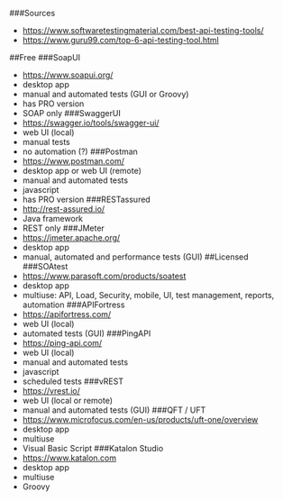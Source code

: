 ###Sources
- https://www.softwaretestingmaterial.com/best-api-testing-tools/
- https://www.guru99.com/top-6-api-testing-tool.html

##Free
###SoapUI
- https://www.soapui.org/
- desktop app
- manual and automated tests (GUI or Groovy)
- has PRO version
- SOAP only
###SwaggerUI
- https://swagger.io/tools/swagger-ui/
- web UI (local)
- manual tests
- no automation (?)
###Postman
- https://www.postman.com/
- desktop app or web UI (remote)
- manual and automated tests 
- javascript
- has PRO version
###RESTassured
- http://rest-assured.io/
- Java framework
- REST only
###JMeter
- https://jmeter.apache.org/
- desktop app
- manual, automated and performance tests (GUI)
##Licensed
###SOAtest
- https://www.parasoft.com/products/soatest
- desktop app
- multiuse: API, Load, Security, mobile, UI, test management, reports, automation
###APIFortress
- https://apifortress.com/
- web UI (local)
- automated tests (GUI)
###PingAPI
- https://ping-api.com/
- web UI (local)
- manual and automated tests 
- javascript
- scheduled tests
###vREST
- https://vrest.io/
- web UI (local or remote)
- manual and automated tests (GUI)
###QFT / UFT
- https://www.microfocus.com/en-us/products/uft-one/overview
- desktop app 
- multiuse
- Visual Basic Script
###Katalon Studio
- https://www.katalon.com
- desktop app
- multiuse
- Groovy
